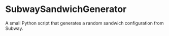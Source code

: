 # SubwaySandwichGenerator
A small Python script that generates a random sandwich configuration from Subway.
